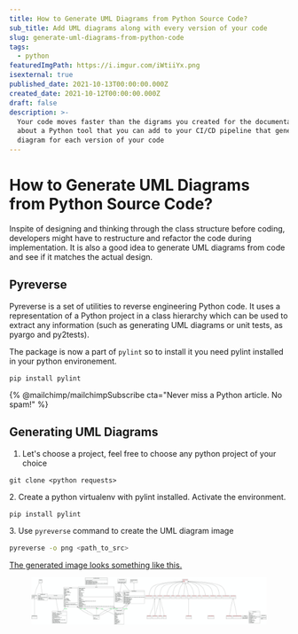 ```yaml
---
title: How to Generate UML Diagrams from Python Source Code?
sub_title: Add UML diagrams along with every version of your code
slug: generate-uml-diagrams-from-python-code
tags:
  - python
featuredImgPath: https://i.imgur.com/iWtiiYx.png
isexternal: true
published_date: 2021-10-13T00:00:00.000Z
created_date: 2021-10-12T00:00:00.000Z
draft: false
description: >-
  Your code moves faster than the digrams you created for the documentation. How
  about a Python tool that you can add to your CI/CD pipeline that generates UML
  diagram for each version of your code
---
```


# How to Generate UML Diagrams from Python Source Code?

Inspite of designing and thinking through the class structure before coding, developers might have to restructure and refactor the code during implementation. It is also a good idea to generate UML diagrams from code and see if it matches the actual design.

## Pyreverse

Pyreverse is a set of utilities to reverse engineering Python code. It uses a representation of a Python project in a class hierarchy which can be used to extract any information (such as generating UML diagrams or unit tests, as pyargo and py2tests).

The package is now a part of `pylint` so to install it you need pylint installed in your python environement.

```
pip install pylint
```

{% @mailchimp/mailchimpSubscribe cta="Never miss a Python article. No spam!" %}

## Generating UML Diagrams

1. Let's choose a project, feel free to choose any python project of your choice

```git
git clone <python requests>
```

2\. Create a python virtualenv with pylint installed. Activate the environment.

```bash
pip install pylint
```

3\. Use `pyreverse` command to create the UML diagram image

```bash
pyreverse -o png <path_to_src>
```

[The generated image looks something like this.](https://i.imgur.com/ucWHkb5.jpg)

<figure><img src="../.gitbook/assets/image (6).png" alt=""><figcaption></figcaption></figure>
